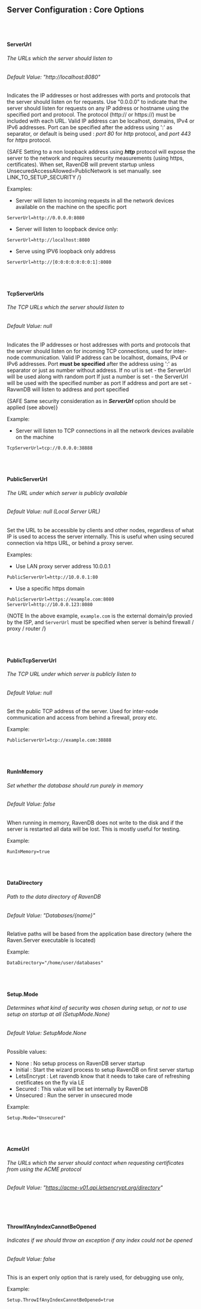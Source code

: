## Server Configuration : Core Options

<br><br>

#### ServerUrl
###### The URLs which the server should listen to
###### Default Value: "http://localhost:8080"
Indicates the IP addresses or host addresses with ports and protocols that the server should listen on for requests. Use "0.0.0.0" to indicate that the server should listen for requests on any IP address or hostname using the specified port and protocol. The protocol (http:// or https://) must be included with each URL.
Valid IP address can be localhost, domains, IPv4 or IPv6 addresses. Port can be specified after the address using ':' as separator, or default is being used : *port 80* for *http* protocol, and *port 443* for *https* protocol.

{SAFE Setting to a non loopback address using ***http*** protocol will expose the server to the network and requires security measurements (using https, certificates). When set, RavenDB will prevent startup unless UnsecuredAccessAllowed=PublicNetwork is set manually. see LINK_TO_SETUP_SECURITY /}

Examples:

* Server will listen to incoming requests in all the network devices available on the machine on the specific port
```
ServerUrl=http://0.0.0.0:8080
```

* Server will listen to loopback device only:
```
ServerUrl=http://localhost:8080
```

* Serve using IPV6 loopback only address
```
ServerUrl=http://[0:0:0:0:0:0:0:1]:8080
```


<br><br>

#### TcpServerUrls
###### The TCP URLs which the server should listen to
###### Default Value: null
Indicates the IP addresses or host addresses with ports and protocols that the server should listen on for incoming TCP connections, used for inter-node communication.
Valid IP address can be localhost, domains, IPv4 or IPv6 addresses. Port **must be specified** after the address using ':' as separator or just as number without address. 
If no url is set - the ServerUrl will be used along with random port
If just a number is set - the ServerUrl will be used with the specified number as port
If address and port are set - RavwnDB will listen to address and port specified

{SAFE Same security consideration as in ***ServerUrl*** option should be applied (see above)}

Example:

* Server will listen to TCP connections in all the network devices available on the machine
```
TcpServerUrl=tcp://0.0.0.0:38888
```

<br><br>

#### PublicServerUrl
###### The URL under which server is publicly available
###### Default Value: null (Local Server URL)
Set the URL to be accessible by clients and other nodes, regardless of what IP is used to access the server internally. This is useful when using secured connection via https URL, or behind a proxy server. 

Examples:

* Use LAN proxy server address 10.0.0.1

```
PublicServerUrl=http://10.0.0.1:80
```

* Use a specific https domain

```
PublicServerUrl=https://example.com:8080
ServerUrl=http://10.0.0.123:8080
```

{NOTE In the above example, `example.com` is the external domain/ip provied by the ISP, and `ServerUrl` must be specified when server is behind firewall / proxy / router /}




<br><br>

#### PublicTcpServerUrl
###### The TCP URL under which server is publicly listen to
###### Default Value: null
Set the public TCP address of the server. Used for inter-node communication and access from behind a firewall, proxy etc.


Example:
```
PublicServerUrl=tcp://example.com:38888
```

<br><br>

#### RunInMemory
###### Set whether the database should run purely in memory
###### Default Value: false
When running in memory, RavenDB does not write to the disk and if the server is restarted all data will be lost. This is mostly useful for testing.


Example:
```
RunInMemory=true
```

<br><br>

#### DataDirectory
###### Path to the data directory of RavenDB
###### Default Value: "Databases/{name}"
Relative paths will be based from the application base directory (where the Raven.Server executable is located)

Example:
```
DataDirectory="/home/user/databases"
```

<br><br>

#### Setup.Mode
###### Determines what kind of security was chosen during setup, or not to use setup on startup at all (SetupMode.None)
###### Default Value: SetupMode.None
Possible values:

- None : No setup process on RavenDB server startup
- Initial : Start the wizard process to setup RavenDB on first server startup
- LetsEncrypt : Let ravendb know that it needs to take care of refreshing cretificates on the fly via LE
- Secured : This value will be set internally by RavenDB
- Unsecured : Run the server in unsecured mode

Example:
```
Setup.Mode="Unsecured"
```

<br><br>

#### AcmeUrl
###### The URLs which the server should contact when requesting certificates from using the ACME protocol
###### Default Value: "https://acme-v01.api.letsencrypt.org/directory"

<br><br>

#### ThrowIfAnyIndexCannotBeOpened
###### Indicates if we should throw an exception if any index could not be opened
###### Default Value: false

This is an expert only option that is rarely used, for debugging use only,


Example:
```
Setup.ThrowIfAnyIndexCannotBeOpened=true
```




